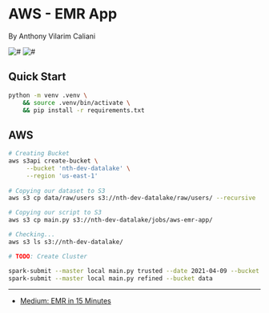 # AWS - EMR App
By Anthony Vilarim Caliani

![#](https://img.shields.io/badge/licence-MIT-lightseagreen.svg) ![#](https://img.shields.io/badge/python-3.9.x-yellow.svg)

## Quick Start

```bash
python -m venv .venv \
    && source .venv/bin/activate \
    && pip install -r requirements.txt
```

## AWS
```bash
# Creating Bucket
aws s3api create-bucket \
     --bucket 'nth-dev-datalake' \
     --region 'us-east-1'
     
# Copying our dataset to S3
aws s3 cp data/raw/users s3://nth-dev-datalake/raw/users/ --recursive

# Copying our script to S3
aws s3 cp main.py s3://nth-dev-datalake/jobs/aws-emr-app/

# Checking...
aws s3 ls s3://nth-dev-datalake/

# TODO: Create Cluster

```

```bash
spark-submit --master local main.py trusted --date 2021-04-09 --bucket data
spark-submit --master local main.py refined --bucket data

```

---

 - [Medium: EMR in 15 Minutes](https://medium.com/big-data-on-amazon-elastic-mapreduce/run-a-spark-job-within-amazon-emr-in-15-minutes-68b02af1ae16)